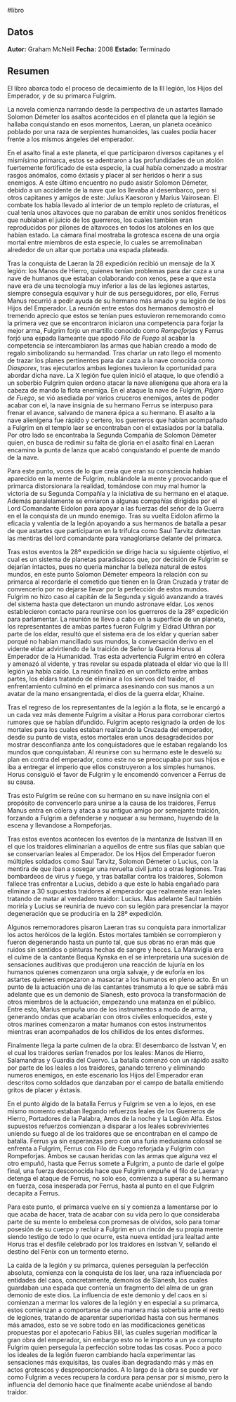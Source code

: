 #libro
## Datos
**Autor:** Graham McNeill
**Fecha:** 2008
**Estado:** Terminado
## Resumen
El libro abarca todo el proceso de decaimiento de la III legión, los Hijos del Emperador, y de su primarca Fulgrim.

La novela comienza narrando desde la perspectiva de un astartes llamado Solomon Démeter los asaltos acontecidos en el planeta que la legión se hallaba conquistando en esos momentos, Laeran, un planeta oceánico poblado por una raza de serpientes humanoides, las cuales podía hacer frente a los mismos ángeles del emperador.

En el asalto final a este planeta, el que participaron diversos capitanes y el mismísimo primarca, estos se adentraron a las profundidades de un atolón fuertemente fortificado de esta especie, la cual había comenzado a mostrar rasgos anómalos, como éxtasis y placer al ser heridos o herir a sus enemigos. A este último encuentro no pudo asistir Solomon Démeter, debido a un accidente de la nave que los llevaba al desembarco, pero si otros capitanes y amigos de este: Julius Kaesoron y Marius Vairosean. El combate los había llevado al interior de un templo repleto de criaturas, el cual tenía unos altavoces que no paraban de emitir unos sonidos frenéticos que nublaban el juicio de los guerreros, los cuales tambien eran reproducidos por pilones de altavoces en todos los atolones en los que habían estado. La cámara final mostraba la grotesca escena de una orgía mortal entre miembros de esta especie, lo cuales se arremolinaban alrededor de un altar que portaba una espada plateada.

Tras la conquista de Laeran la 28 expedición recibió un mensaje de la X legión: los Manos de Hierro, quienes tenían problemas para dar caza a una nave de humanos que estaban colaborando con xenos, pese a que esta nave era de una tecnología muy inferior a las de las legiones astartes, siempre conseguía esquivar y huir de sus perseguidores, por ello, Ferrus Manus recurrió a pedir ayuda de su hermano más amado y su legión de los Hijos del Emperador. La reunión entre estos dos hermanos demostró el tremendo aprecio que estos se tenían pues estuvieron rememorando como la primera vez que se encontraron iniciaron una competencia para forjar la mejor arma, Fulgrim forjo un martillo conocido como *Rompeforjas* y Ferrus forjó una espada llameante que apodó *Filo de Fuego* al acabar la competencia se intercambiaron las armas que habían creado a modo de regalo simbolizando su hermandad.
Tras charlar un rato llego el momento de trazar los planes pertinentes para dar caza a la nave conocida como *Diasporex*, tras ejecutarlos  ambas legiones tuvieron la oportunidad para abordar dicha nave. La X legión fue quien inició el ataque, lo que ofendió a un soberbio Fulgrim quien ordeno atacar la nave alienígena que ahora era la cabeza de mando la flota enemiga. En el ataque la nave de Fulgrim, *Pájaro de Fuego*, se vió asediada por varios cruceros enemigos, antes de poder acabar con el, la nave insignia de su hermano Ferrus se interpuso para frenar el avance, salvando de manera épica a su hermano. El asalto a la nave alienígena fue rápido y certero, los guerreros que habían acompañado a Fulgrim en el templo laer se encontraban con el extasiados por la batalla. Por otro lado se encontraba la Segunda Compañía de Solomon Démeter quien, en busca de redimir su falta de gloria en el asalto final en Laeran encamino la punta de lanza que acabó conquistando el puente de mando de la nave.

Para este punto, voces de lo que creía que eran su consciencia habían aparecido en la mente de Fulgrim, nublándole la mente y provocando que el primarca distorsionara la realidad, tomándose con muy mal humor la victoria de su Segunda Compañía y la iniciativa de su hermano en el ataque. Además paralelamente se enviaron a algunas compañías dirigidas por el Lord Comandante Eidolon para apoyar a las fuerzas del señor de la Guerra en el la conquista de un mundo enemigo. Tras su vuelta Eidolon afirmo la eficacia y valentía de la legión apoyando a sus hermanos de batalla a pesar de que astartes que participaron en la trifulca como Saul Tarvitz detectan las mentiras del lord comandante para vanagloriarse delante del primarca.

Tras estos eventos la 28º expedición se dirige hacia su siguiente objetivo, el cual es un sistema de planetas paradisíacos que, por decisión de Fulgrim se dejarían intactos, pues no quería manchar la belleza natural de estos mundos, en este punto Solomon Démeter empeora la relación con su primarca al recordarle el cometido que tienen en la Gran Cruzada y tratar de convencerlo por no dejarse llevar por la perfección de estos mundos. Fulgrim no hizo caso al capitán de la Segunda y siguió avanzando a través del sistema hasta que detectaron un mundo astronave eldar. Los xenos establecieron contacto para reunirse con los guerreros de la 28º expedición para parlamentar. La reunión se llevo a cabo en la superficie de un planeta, los representantes de ambas partes fueron Fulgrim y Eldrad Ulthran por parte de los eldar, resultó que el sistema era de los eldar y querían saber porqué no habían mancillado sus mundos, la conversación derivo en el vidente eldar advirtiendo de la traición de Señor la Guerra Horus al Emperador de la Humanidad. Tras esta advertencia Fulgrim entró en cólera y amenazó al vidente, y tras revelar su espada plateada el eldar vio que la III legión ya había caído. La reunión finalizó en un conflicto entre ambas partes, los eldars tratando de eliminar a los siervos del traidor, el enfrentamiento culminó en el primarca asesinando con sus manos a un avatar de la mano ensangrentada, el dios de la guerra eldar, Khaine.

Tras el regreso de los representantes de la legión a la flota, se le encargó a un cada vez más demente Fulgrim a visitar a Horus para corroborar ciertos rumores que se habían difundido. Fulgrim acepto resignado la orden de los mortales para los cuales estaban realizando la Cruzada del emperador, desde su punto de vista, estos mortales eran unos desagradecidos por mostrar desconfianza ante los conquistadores que le estaban regalando los mundos que conquistaban.
Al reunirse con su hermano este le desveló su plan en contra del emperador, como este no se preocupaba por sus hijos e iba a entregar el imperio que ellos construyeron a los simples humanos. Horus consiguió el favor de Fulgrim y le encomendó convencer a Ferrus de su causa.

Tras esto Fulgrim se reúne con su hermano en su nave insignia con el propósito de convencerlo para unirse a la causa de los traidores, Ferrus Manus entra en cólera y ataca a su antiguo amigo por semejante traición, forzando a Fulgrim a defenderse y noquear a su hermano, huyendo de la escena y llevandose a Rompeforjas.

Tras estos eventos acontecen los eventos de la mantanza de Isstvan III en el que los traidores eliminarían a aquellos de entre sus filas que sabían que se conservarían leales al Emperador. De los Hijos del Emperador fueron múltiples soldados como Saul Tarvitz, Solomon Démeter o Lucius, con la mentira de que iban a sosegar una revuelta civil junto a otras legiones. Tras bombardeos de virus y fuego, y tras batallar contra los traidores, Solomon fallece tras enfrentar a Lucius, debido a que este lo había engañado para eliminar a 30 supuestos traidores al emperador que realmente eran leales tratando de matar al verdadero traidor: Lucius. Mas adelante Saul también moriría y Lucius se reuniría de nuevo con su legión para presenciar la mayor degeneración que se produciría en la 28º expedición.

Algunos rememoradores pisaron Laeran tras su conquista para inmortalizar los actos heróicos de la legión. Estos mortales también se corrompieron y fueron degenerando hasta un punto tal, que sus obras no eran más que ruidos sin sentidos o pinturas hechas de sangre y heces. La Maraviglia era el culme de la cantante Bequa Kynska en el se interpretaría una sucesión de sensaciones auditivas que produjeron una reacción de lujuría en los humanos quienes comenzaron una orgía salvaje, y de euforía en los astartes quienes empezaron a masacrar a los humanos en pleno acto. En un punto de la actuación una de las cantantes transmuta a lo que se sabrá más adelante que es un demonio de Slanesh, esto provoca la transformación de otros miembros de la actuación, empezando una matanza en el público. Entre esto, Marius empuña uno de los instrumentos a modo de arma, generando ondas que acabarían con otros civiles enloquecidos, este y otros marines comenzaron a matar humanos con estos instrumentos mientras eran acompañados de los chillidos de los entes disformes.

Finalmente llega la parte culmen de la obra: El desembarco de Isstvan V, en el cual los traidores serían frenados por los leales: Manos de Hierro, Salamandras y Guardia del Cuervo. La batalla comenzó con un rápido asalto por parte de los leales a los traidores, ganando terreno y eliminando numeros enemigos, en este escenario los Hijos del Emperador eran descritos como soldados que danzaban por el campo de batalla emitiendo gritos de placer y éxtasis.

En el punto álgido de la batalla Ferrus y Fulgrim se ven a lo lejos, en ese mismo momento estaban llegando refuerzos leales de los Guerreros de Hierro, Portadores de la Palabra, Amos de la noche y la Legión Alfa.
Estos supuestos refuerzos comienzan a disparar a los leales sobrevivientes uniendo su fuego al de los traidores que se encontraban en el campo de batalla.
Ferrus ya sin esperanzas pero con una furia medusiana colosal se enfrenta a Fulgrim, Ferrus con Filo de Fuego reforjada y Fulgrim con Rompeforjas. Ambos se causan heridas con las armas que alguna vez el otro empuñó, hasta que Ferrus somete a Fulgrim, a punto de darle el golpe final, una fuerza desconocida hace que Fulgrim empuñe el filo de Laeran y detenga el ataque de Ferrus, no solo eso, comienza a superar a su hermano en fuerza, cosa inesperada por Ferrus, hasta al punto en el que Fulgrim decapita a Ferrus.

Para este punto, el primarca vuelve en sí y comienza a lamentarse por lo que acaba de hacer, trata de acabar con su vida pero lo que consideraba parte de su mente lo embelesa con promesas de olvidos, solo para tomar posesión de su cuerpo y recluir a Fulgrim en un rincón de su propia mente siendo testigo de todo lo que ocurre, esta nueva entidad jura lealtad ante Horus tras el desfile celebrado por los traidores en Isstvan V, sellando el destino del Fénix con un tormento eterno.

La caída de la legión y su primarca, quienes perseguían la perfección absoluta, comienza con la conquista de los laer, una raza influenciada por entidades del caos, concretamente, demonios de Slanesh, los cuales guardaban una espada que contenía un fragmento del alma de un gran demonio de este dios.
La influencia de este demonio y del caos en sí comienzan a mermar los valores de la legión y en especial a su primarca, estos comienzan a comportarse de una manera más soberbia ante el resto de legiones, tratando de aparentar superioridad hasta con sus hermanos más amados, esto se ve sobre todo en las modificaciones genéticas propuestas por el apotecario Fabius Bill, las cuales sugerían modificar la gran obra del emperador, sin embargo esto no le importo a un ya corrupto Fulgrim quien perseguía la perfección sobre todas las cosas.
Poco a poco los ideales de la legión fueron cambiando hacía experimentar las sensaciones más exquisitas, las cuales iban degradando más y más en actos grotescos y desproporcionados. A lo largo de la obra se puede ver como Fulgrim a veces recupera la cordura para pensar por sí mismo, pero la influencia del demonio hace que finalmente acabe uniéndose al bando traidor.



